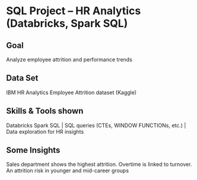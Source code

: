 
# SQL Project – HR Analytics (Databricks, Spark SQL)

## Goal
Analyze employee attrition and performance trends
## Data Set
IBM HR Analytics Employee Attrition dataset (Kaggle)
## Skills & Tools shown
Databricks Spark SQL | SQL queries (CTEs, WINDOW FUNCTIONs, etc.) | Data exploration for HR insights
## Some Insights
Sales department shows the highest attrition. Overtime is linked to turnover. An attrition risk in younger and mid-career groups
